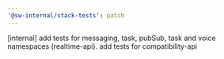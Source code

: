 ```yaml
---
'@sw-internal/stack-tests': patch
---
```


[internal] add tests for messaging, task, pubSub, task and voice namespaces (realtime-api). add tests for compatibility-api
